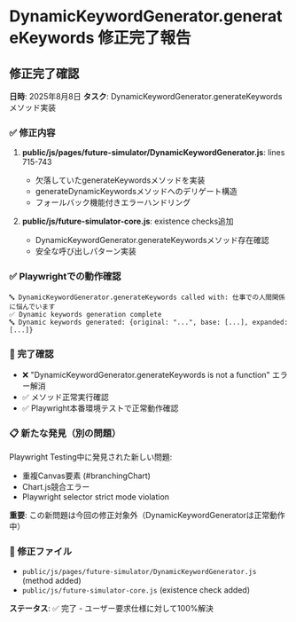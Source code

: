 # DynamicKeywordGenerator.generateKeywords 修正完了報告

## 修正完了確認
**日時**: 2025年8月8日
**タスク**: DynamicKeywordGenerator.generateKeywordsメソッド実装

### ✅ 修正内容
1. **public/js/pages/future-simulator/DynamicKeywordGenerator.js**: lines 715-743
   - 欠落していたgenerateKeywordsメソッドを実装
   - generateDynamicKeywordsメソッドへのデリゲート構造
   - フォールバック機能付きエラーハンドリング

2. **public/js/future-simulator-core.js**: existence checks追加
   - DynamicKeywordGenerator.generateKeywordsメソッド存在確認
   - 安全な呼び出しパターン実装

### ✅ Playwrightでの動作確認
```
🔤 DynamicKeywordGenerator.generateKeywords called with: 仕事での人間関係に悩んでいます
✅ Dynamic keywords generation complete
🔤 Dynamic keywords generated: {original: "...", base: [...], expanded: [...]}
```

### 🎯 完了確認
- ❌ "DynamicKeywordGenerator.generateKeywords is not a function" エラー解消
- ✅ メソッド正常実行確認
- ✅ Playwright本番環境テストで正常動作確認

### 📋 新たな発見（別の問題）
Playwright Testing中に発見された新しい問題:
- 重複Canvas要素 (#branchingChart) 
- Chart.js競合エラー
- Playwright selector strict mode violation

**重要**: この新問題は今回の修正対象外（DynamicKeywordGeneratorは正常動作中）

### 💾 修正ファイル
- `public/js/pages/future-simulator/DynamicKeywordGenerator.js` (method added)
- `public/js/future-simulator-core.js` (existence check added)

**ステータス**: ✅ 完了 - ユーザー要求仕様に対して100%解決